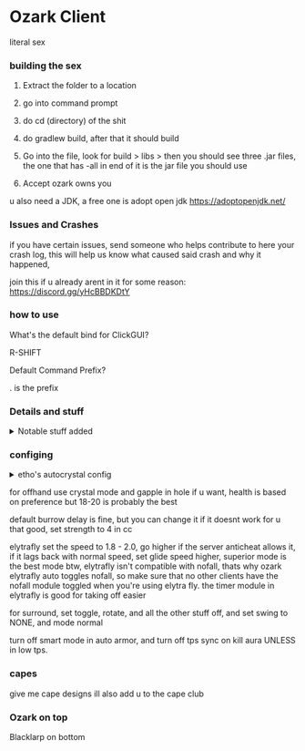 

# Ozark Client
literal sex

### building the sex 
1. Extract the folder to a location

2. go into command prompt

3. do cd (directory) of the shit

4. do gradlew build, after that it should build

5. Go into the file, look for build > libs > then you should see three .jar files, the one that has -all in end of it
is the jar file you should use

6. Accept ozark owns you

u also need a JDK, a free one is adopt open jdk https://adoptopenjdk.net/

### Issues and Crashes

if you have certain issues, send someone who helps contribute to here your crash log,
this will help us know what caused said crash and why it happened,

join this if u already arent in it for some reason:
https://discord.gg/yHcBBDKDtY

### how to use

What's the default bind for ClickGUI?

R-SHIFT

Default Command Prefix?

. is the prefix

### Details and stuff

<details>
  <summary>Notable stuff added</summary> <br>
  Bed Aura - auto places and breaks beds on people, has break calculations and has modes for 1.13 and 1.12 servers<br>
  Auto Crystal - very good and heavily modified w+2 autocrystal <br>
  BurrowESP - highlights people who are burrowed <br>
  Elyrafly - salhack but timer on takeoff <br>
  Burrow - xulu but modified a bit to make it better <br>
  Xray - with commands and opacity feature <br>
  PastGUI - another gui originally from past <br>
  Anticrystal - originally from xenon but added minhealth and crystal calculations to make it better, also supports string<br><br>
  some other skidded shit and bug fixes <br>
</details>

### configing

<details>
  <summary>etho's autocrystal config</summary> <br>
   Debug Off <br>
   Place/Break ON <br>
   Place/Break Range 5 <br>
   Range wall 3 or 5 <br>
   Alternative ON <br>
   Inhibit ON, Delay 1 <br>
   Packet Place and Break ON <br>
   Ares Mode OFF <br>
   Fast Mode ON <br>
   Place Delay 0 <br>
   Break delay (1 for under 50ms ping, 2-4 for high ping) <br>
   Anti Stuck ON, tries 1 <br>
   Swing OFFHAND <br>
   Render OUTLINE <br>
   Dead Check OFF <br>
   Predict ON <br>
   Predict Factor 0 - 1 <br>
   Module Check ON <br>
   Rotate OFF <br>
   Sync SOUND <br>
   Anti Suicide ON <br>
</details>


for offhand use crystal mode and gapple in hole if u want, health is based on preference but 18-20 is probably the best

default burrow delay is fine, but you can change it if it doesnt work for u that good, set strength to 4 in cc

elytrafly set the speed to 1.8 - 2.0, go higher if the server anticheat allows it, if it lags back with normal speed, set glide speed higher, superior mode is the best mode btw, elytrafly isn't compatible with nofall, thats why ozark elytrafly auto toggles nofall, so make sure that no other clients have the nofall module toggled when you're using elytra fly. the timer module in elytrafly is good for taking off easier

for surround, set toggle, rotate, and all the other stuff off, and set swing to NONE, and mode normal

turn off smart mode in auto armor, and turn off tps sync on kill aura UNLESS in low tps. 

### capes
give me cape designs ill also add u to the cape club

### Ozark on top
Blacklarp on bottom 
